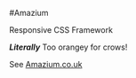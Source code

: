 #Amazium

Responsive CSS Framework

__*Literally*__ Too orangey for crows!

See [Amazium.co.uk](http://www.amazium.co.uk)